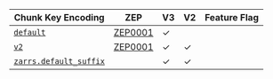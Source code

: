 | Chunk Key Encoding       | ZEP       | V3      | V2      | Feature Flag |
| ------------------------ | --------- | ------- | ------- | ------------ |
| [`default`]              | [ZEP0001] | &check; |         |              |
| [`v2`]                   | [ZEP0001] | &check; | &check; |              |
| [`zarrs.default_suffix`] |           | &check; | &check; |              |

[`default`]: crate::array::chunk_key_encoding::DefaultChunkKeyEncoding
[`v2`]: crate::array::chunk_key_encoding::V2ChunkKeyEncoding
[`zarrs.default_suffix`]: crate::array::chunk_key_encoding::DefaultSuffixChunkKeyEncoding
[ZEP0001]: https://zarr.dev/zeps/accepted/ZEP0001.html
